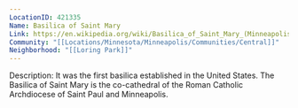```yaml
---
LocationID: 421335
Name: Basilica of Saint Mary
Link: https://en.wikipedia.org/wiki/Basilica_of_Saint_Mary_(Minneapolis) 
Community: "[[Locations/Minnesota/Minneapolis/Communities/Central]]"
Neighborhood: "[[Loring Park]]"
---
```


Description:
It was the first basilica established in the United States. The Basilica of Saint Mary is the co-cathedral of the Roman Catholic Archdiocese of Saint Paul and Minneapolis.
